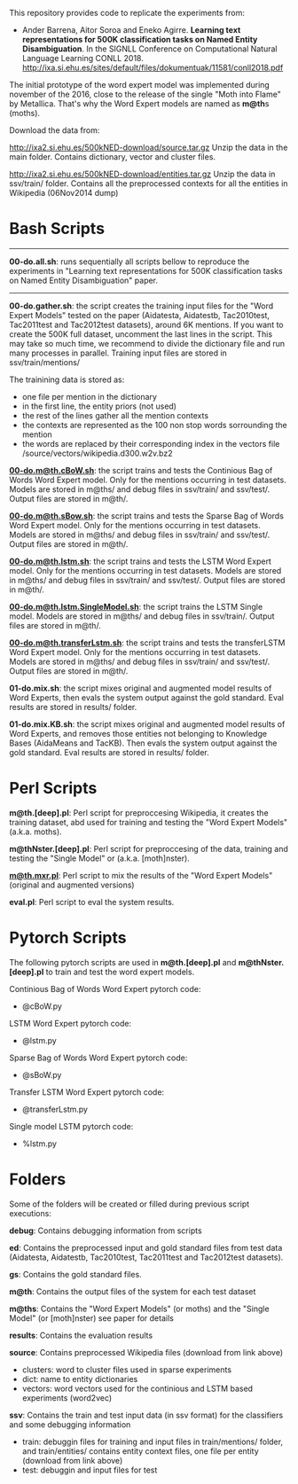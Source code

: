 
This repository provides code to replicate the experiments from:

- Ander Barrena, Aitor Soroa and Eneko Agirre. **Learning text representations for 500K classification tasks on Named
Entity Disambiguation**. In the SIGNLL Conference on Computational Natural Language Learning CONLL 2018. http://ixa.si.ehu.es/sites/default/files/dokumentuak/11581/conll2018.pdf

The initial prototype of the word expert model was implemented during november of the 2016, close to the release of the single "Moth into Flame" by Metallica. That's why the Word Expert models are named as **m@th**s (moths).

Download the data from:

  http://ixa2.si.ehu.es/500kNED-download/source.tar.gz Unzip the
  data in the main folder. Contains dictionary, vector and cluster
  files.

  http://ixa2.si.ehu.es/500kNED-download/entities.tar.gz Unzip the
  data in ssv/train/ folder. Contains all the preprocessed contexts for
  all the entities in Wikipedia (06Nov2014 dump)

# **Bash Scripts**

 ************************************************************************
 **00-do.all.sh**: runs sequentially all scripts bellow to reproduce the
 experiments in "Learning text representations for 500K classification
 tasks on Named Entity Disambiguation" paper.
 ************************************************************************

 **00-do.gather.sh**: the script creates the training input files for
 the "Word Expert Models" tested on the paper (Aidatesta, Aidatestb,
 Tac2010test, Tac2011test and Tac2012test datasets), around 6K
 mentions. If you want to create the 500K full dataset, uncomment the
 last lines in the script. This may take so much time, we recommend to
 divide the dictionary file and run many processes in
 parallel. Training input files are stored in ssv/train/mentions/

   The trainining data is stored as:
   * one file per mention in the dictionary
   * in the first line, the entity priors (not used) 
   * the rest of the lines gather all the mention contexts 
   * the contexts are represented as the 100 non stop words
     sorrounding the mention
   * the words are replaced by their corresponding index in the
     vectors file /source/vectors/wikipedia.d300.w2v.bz2

 **00-do.m@th.cBoW.sh**: the script trains and tests the Continious Bag
 of Words Word Expert model. Only for the mentions occurring in test
 datasets. Models are stored in m@ths/ and debug files in
 ssv/train/ and ssv/test/. Output files are stored in m@th/.

 **00-do.m@th.sBow.sh**: the script trains and tests the Sparse Bag of
 Words Word Expert model. Only for the mentions occurring in test
 datasets. Models are stored in m@ths/ and debug files in
 ssv/train/ and ssv/test/. Output files are stored in m@th/.

 **00-do.m@th.lstm.sh**: the script trains and tests the LSTM Word Expert
 model. Only for the mentions occurring in test datasets. Models
 are stored in m@ths/ and debug files in ssv/train/ and
 ssv/test/. Output files are stored in m@th/.

 **00-do.m@th.lstm.SingleModel.sh**: the script trains the LSTM
 Single model. Models are stored in m@ths/ and debug files in
 ssv/train/. Output files are stored in m@th/.

 **00-do.m@th.transferLstm.sh**: the script trains and tests the
 transferLSTM Word Expert model. Only for the mentions occurring in
 test datasets. Models are stored in m@ths/ and debug files in
 ssv/train/ and ssv/test/. Output files are stored in m@th/.
 
 **01-do.mix.sh**: the script mixes original and augmented model results
 of Word Experts, then evals the system output against the gold
 standard. Eval results are stored in results/ folder.

 **01-do.mix.KB.sh**: the script mixes original and augmented model
 results of Word Experts, and removes those entities not belonging to
 Knowledge Bases (AidaMeans and TacKB). Then evals the system output
 against the gold standard. Eval results are stored in results/
 folder.

# **Perl Scripts** 

 **m@th.[deep].pl**: Perl script for preproccesing Wikipedia, it
 creates the training dataset, abd used for training and testing the
 "Word Expert Models" (a.k.a. moths).

 **m@thNster.[deep].pl**: Perl script for preproccesing of the data,
 training and testing the "Single Model" or (a.k.a. [moth]nster).

 **m@th.mxr.pl**: Perl script to mix the results of the "Word Expert
 Models" (original and augmented versions)
 
 **eval.pl**: Perl script to eval the system results.

# **Pytorch Scripts**
 The following pytorch scripts are used in **m@th.[deep].pl** and 
 **m@thNster.[deep].pl** to train and test the word expert models.

 Continious Bag of Words Word Expert pytorch code:			       
  - @cBoW.py 

 LSTM Word Expert pytorch code:			       
  - @lstm.py

 Sparse Bag of Words Word Expert pytorch code:			       
  - @sBoW.py

 Transfer LSTM Word Expert pytorch code:
  - @transferLstm.py

 Single model LSTM pytorch code:
  - %lstm.py

# **Folders**
 
 Some of the folders will be created or filled during previous script
 executions:

  **debug**: Contains debugging information from scripts

 **ed**: Contains the preprocessed input and gold standard files from test
 data (Aidatesta, Aidatestb, Tac2010test, Tac2011test and Tac2012test
 datasets).
 
 **gs**: Contains the gold standard files.

 **m@th**: Contains the output files of the system for each test dataset

 **m@ths**: Contains the "Word Expert Models" (or moths) and the "Single
 Model" (or [moth]nster) see paper for details

 **results**: Contains the evaluation results

 **source**: Contains preprocessed Wikipedia files (download from link above)
  - clusters: word to cluster files used in sparse experiments
  - dict: name to entity dictionaries
  - vectors: word vectors used for the continious and LSTM based
    experiments (word2vec)

 **ssv**: Contains the train and test input data (in ssv format) for
 the classifiers and some debugging information

  - train: debuggin files for training and input files in
    train/mentions/ folder, and train/entities/ contains 
    entity context files, one file per entity (download from link above)
  - test: debuggin and input files for test
